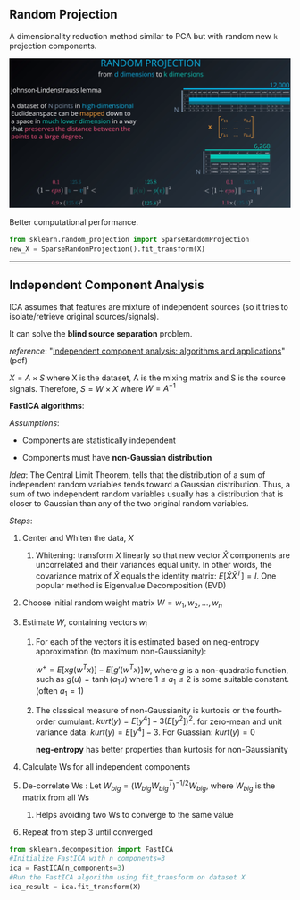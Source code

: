 ## Random Projection

A dimensionality reduction method similar to PCA but with random new  `k`  projection components.

![random_projection_concept](./NotesImages/random_projection_concept.png)

Better computational performance.

```python
from sklearn.random_projection import SparseRandomProjection
new_X = SparseRandomProjection().fit_transform(X)
```

---

## Independent Component Analysis

ICA assumes that features are mixture of independent sources (so it tries to isolate/retrieve original sources/signals). 

It can solve the __blind source separation__ problem.

*reference*: "[Independent component analysis: algorithms and applications](http://citeseerx.ist.psu.edu/viewdoc/download?doi=10.1.1.322.679&rep=rep1&type=pdf)" (pdf)

$X=A \times S$ where X is the dataset, A is the mixing matrix and S is the source signals. Therefore, $S=W \times X$ where $W=A^{-1}$ 

**FastICA algorithms**:

*Assumptions*:

- Components are statistically independent

- Components must have **non-Gaussian distribution**

*Idea*: The Central Limit Theorem, tells that the distribution of a sum of independent random variables tends toward a Gaussian distribution. Thus, a sum of two independent random variables usually has a distribution that is closer to Gaussian than any of the two original random variables.

*Steps*:

1. Center and Whiten the data, $X$

   1. Whitening: transform $X$ linearly so that new vector $\hat{X}$ components are uncorrelated and their variances equal unity. In other words, the covariance matrix of $\hat{X}$ equals the identity matrix: $E[\hat{X}\hat{X}^T]=I$. One popular method is Eigenvalue Decomposition (EVD)

2. Choose initial random weight matrix $W = w_1, w_2, \dots, w_n$

3. Estimate $W$, containing vectors $w_i$

   1. For each of the vectors it is estimated based on neg-entropy approximation (to  maximum non-Gaussianity):

      $w^+ = E[xg(w^Tx)]-E[g'(w^Tx)]w$, where $g$ is a non-quadratic function, such as $g(u)=\tanh(a_1u)$ where $1 \leq a_1 \leq 2$ is some suitable constant. (often $a_1=1$)

   2. The classical measure of non-Gaussianity is kurtosis or the fourth-order cumulant: $kurt(y) = E[y^4] - 3(E[y^2])^2$. for zero-mean and unit variance data: $kurt(y) = E[y^4]-3$.  For Guassian: $kurt(y) = 0$

      __neg-entropy__ has better properties than kurtosis for non-Gaussianity 

4. Calculate Ws for all independent components

5. De-correlate Ws : Let $W_{big}= (W_{big}W_{big}^T)^{-1/2}W_{big}$, where $W_{big}$ is the matrix from all Ws  

   1. Helps avoiding two Ws to converge to the same value

6. Repeat from step 3 until converged

```python
from sklearn.decomposition import FastICA
#Initialize FastICA with n_components=3
ica = FastICA(n_components=3)
#Run the FastICA algorithm using fit_transform on dataset X
ica_result = ica.fit_transform(X)
```







